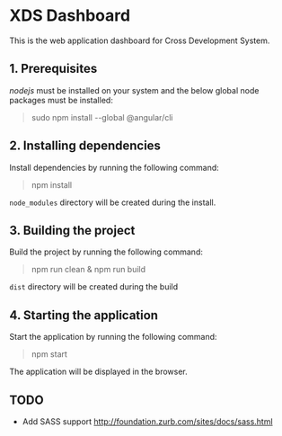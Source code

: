 XDS Dashboard
=============

This is the web application dashboard for Cross Development System.

## 1. Prerequisites

*nodejs* must be installed on your system and the below global node packages must be installed:

> sudo npm install --global @angular/cli

## 2. Installing dependencies

Install dependencies by running the following command:

> npm install

`node_modules` directory will be created during the install.

## 3. Building the project

Build the project by running the following command:

> npm run clean & npm run build

`dist` directory will be created during the build

## 4. Starting the application

Start the application by running the following command:

> npm start

The application will be displayed in the browser.

## TODO

- Add SASS support
   http://foundation.zurb.com/sites/docs/sass.html
